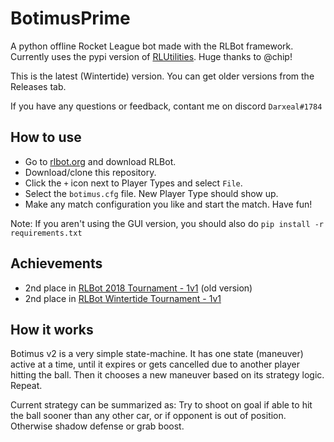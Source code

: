 # BotimusPrime
A python offline Rocket League bot made with the RLBot framework.
Currently uses the pypi version of [RLUtilities](https://github.com/samuelpmish/RLUtilities/). Huge thanks to @chip!

This is the latest (Wintertide) version. You can get older versions from the Releases tab.

If you have any questions or feedback, contant me on discord ``Darxeal#1784``

## How to use
- Go to [rlbot.org](http://www.rlbot.org/) and download RLBot.
- Download/clone this repository.
- Click the ``+`` icon next to Player Types and select ``File``.
- Select the ``botimus.cfg`` file. New Player Type should show up.
- Make any match configuration you like and start the match. Have fun!

Note: If you aren't using the GUI version, you should also do ``pip install -r requirements.txt``

## Achievements
- 2nd place in [RLBot 2018 Tournament - 1v1](https://www.youtube.com/watch?v=TPb-6NzXkRw) (old version)
- 2nd place in [RLBot Wintertide Tournament - 1v1](https://www.youtube.com/watch?v=vRqfJO701oE)

## How it works
Botimus v2 is a very simple state-machine. It has one state (maneuver) active at a time, until it expires or gets cancelled due to another player hitting the ball. Then it chooses a new maneuver based on its strategy logic. Repeat.

Current strategy can be summarized as: Try to shoot on goal if able to hit the ball sooner than any other car, or if opponent is out of position. Otherwise shadow defense or grab boost.
